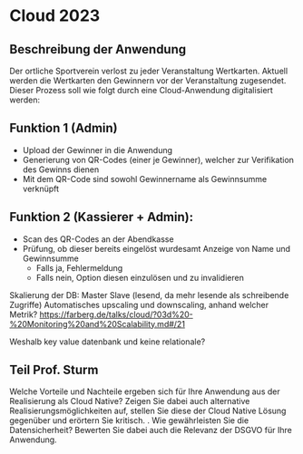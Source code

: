 # Cloud 2023
## Beschreibung der Anwendung
 Der ortliche Sportverein verlost zu jeder Veranstaltung Wertkarten. Aktuell werden die Wertkarten den Gewinnern vor der Veranstaltung zugesendet. 
 Dieser Prozess soll wie folgt durch eine Cloud-Anwendung digitalisiert werden:
 ## Funktion 1 (Admin)
 - Upload der Gewinner in die Anwendung 
 - Generierung von QR-Codes (einer je Gewinner), welcher zur Verifikation des Gewinns dienen
 - Mit dem QR-Code sind sowohl Gewinnername als Gewinnsumme verknüpft
## Funktion 2 (Kassierer + Admin):
- Scan des QR-Codes an der Abendkasse
- Prüfung, ob dieser bereits eingelöst wurdesamt Anzeige von Name und Gewinnsumme
    - Falls ja, Fehlermeldung
    - Falls nein, Option diesen einzulösen und zu invalidieren 
    
Skalierung der DB: Master Slave (lesend, da mehr lesende als schreibende Zugriffe)
Automatisches upscaling und downscaling, anhand welcher Metrik?
https://farberg.de/talks/cloud/?03d%20-%20Monitoring%20and%20Scalability.md#/21

Weshalb key value datenbank und keine relationale?

## Teil Prof. Sturm
Welche Vorteile und Nachteile ergeben sich für Ihre Anwendung aus der Realisierung als Cloud
Native? Zeigen Sie dabei auch alternative Realisierungsmöglichkeiten auf, stellen Sie diese der Cloud
Native Lösung gegenüber und erörtern Sie kritisch.
. Wie gewährleisten Sie die Datensicherheit? Bewerten Sie dabei auch die Relevanz der DSGVO für Ihre
Anwendung.

